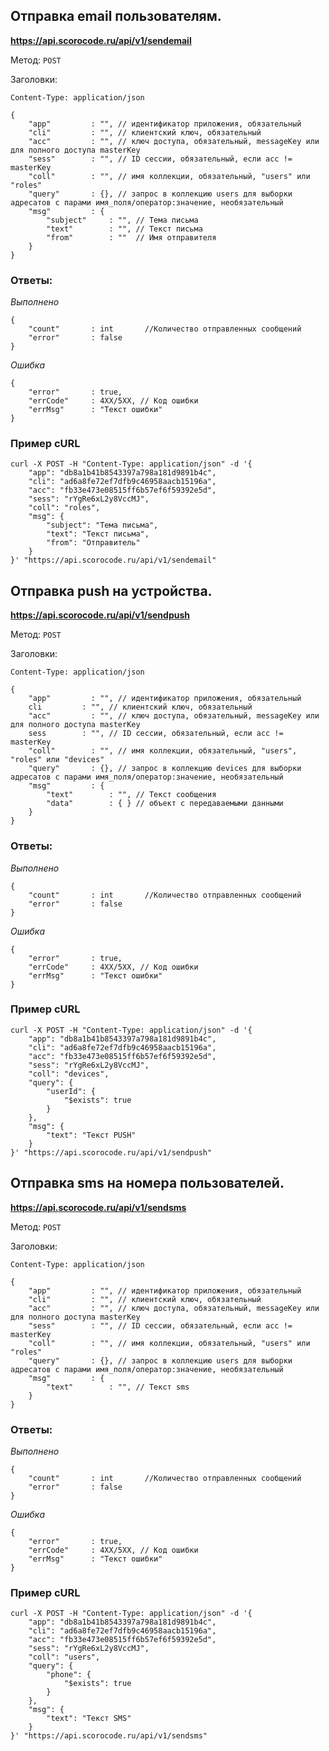 ## Отправка email пользователям.

**https://api.scorocode.ru/api/v1/sendemail**

Метод: `POST`

Заголовки:

`Content-Type: application/json`

```
{
    "app"         : "", // идентификатор приложения, обязательный
    "cli"         : "", // клиентский ключ, обязательный
    "acc"         : "", // ключ доступа, обязательный, messageKey или для полного доступа masterKey
    "sess"        : "", // ID сессии, обязательный, если acc != masterKey
    "coll"        : "", // имя коллекции, обязательный, "users" или "roles"
    "query"       : {}, // запрос в коллекцию users для выборки адресатов с парами имя_поля/оператор:значение, необязательный
    "msg"         : {
        "subject"     : "", // Тема письма
        "text"        : "", // Текст письма
        "from"        : ""  // Имя отправителя
    }
}
```

### Ответы:

*Выполнено*

```
{
    "count"       : int       //Количество отправленных сообщений 
    "error"       : false
}
```

*Ошибка*

```
{
    "error"       : true,
    "errCode"     : 4XX/5XX, // Код ошибки
    "errMsg"      : "Текст ошибки"
}
```

### Пример cURL

```
curl -X POST -H "Content-Type: application/json" -d '{
    "app": "db8a1b41b8543397a798a181d9891b4c",
    "cli": "ad6a8fe72ef7dfb9c46958aacb15196a",
    "acc": "fb33e473e08515ff6b57ef6f59392e5d",
    "sess": "rYgRe6xL2y8VccMJ",
    "coll": "roles",
    "msg": {
        "subject": "Тема письма",
        "text": "Текст письма",
        "from": "Отправитель"
    }
}' "https://api.scorocode.ru/api/v1/sendemail"
```

## Отправка push на устройства.

**https://api.scorocode.ru/api/v1/sendpush**

Метод: `POST`

Заголовки:

`Content-Type: application/json`

```
{
    "app"         : "", // идентификатор приложения, обязательный
    cli         : "", // клиентский ключ, обязательный
    "acc"         : "", // ключ доступа, обязательный, messageKey или для полного доступа masterKey
    sess        : "", // ID сессии, обязательный, если acc != masterKey
    "coll"        : "", // имя коллекции, обязательный, "users", "roles" или "devices"
    "query"       : {}, // запрос в коллекцию devices для выборки адресатов с парами имя_поля/оператор:значение, необязательный
    "msg"         : {
        "text"        : "", // Текст сообщения
        "data"        : { } // объект с передаваемыми данными
    }
}
```

### Ответы:

*Выполнено*

```
{
    "count"       : int       //Количество отправленных сообщений 
    "error"       : false
}
```

*Ошибка*

```
{
    "error"       : true,
    "errCode"     : 4XX/5XX, // Код ошибки
    "errMsg"      : "Текст ошибки"
}
```

### Пример cURL

```
curl -X POST -H "Content-Type: application/json" -d '{
    "app": "db8a1b41b8543397a798a181d9891b4c",
    "cli": "ad6a8fe72ef7dfb9c46958aacb15196a",
    "acc": "fb33e473e08515ff6b57ef6f59392e5d",
    "sess": "rYgRe6xL2y8VccMJ",
    "coll": "devices",
    "query": {
        "userId": {
            "$exists": true
        }
    },
    "msg": {
        "text": "Текст PUSH"
    }
}' "https://api.scorocode.ru/api/v1/sendpush"
```

## Отправка sms на номера пользователей.

**https://api.scorocode.ru/api/v1/sendsms**

Метод: `POST`

Заголовки:

`Content-Type: application/json`

```
{
    "app"         : "", // идентификатор приложения, обязательный
    "cli"         : "", // клиентский ключ, обязательный
    "acc"         : "", // ключ доступа, обязательный, messageKey или для полного доступа masterKey
    "sess"        : "", // ID сессии, обязательный, если acc != masterKey
    "coll"        : "", // имя коллекции, обязательный, "users" или "roles"
    "query"       : {}, // запрос в коллекцию users для выборки адресатов с парами имя_поля/оператор:значение, необязательный
    "msg"         : {
        "text"        : "", // Текст sms
    }
}
```

### Ответы:

*Выполнено*

```
{
    "count"       : int       //Количество отправленных сообщений 
    "error"       : false
}
```

*Ошибка*

```
{
    "error"       : true,
    "errCode"     : 4XX/5XX, // Код ошибки
    "errMsg"      : "Текст ошибки"
}
```

### Пример cURL

```
curl -X POST -H "Content-Type: application/json" -d '{
    "app": "db8a1b41b8543397a798a181d9891b4c",
    "cli": "ad6a8fe72ef7dfb9c46958aacb15196a",
    "acc": "fb33e473e08515ff6b57ef6f59392e5d",
    "sess": "rYgRe6xL2y8VccMJ",
    "coll": "users",
    "query": {
        "phone": {
            "$exists": true
        }
    },
    "msg": {
        "text": "Текст SMS"
    }
}' "https://api.scorocode.ru/api/v1/sendsms"
```